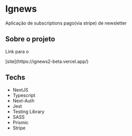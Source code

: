 <h1>Ignews</h1>

<p>Aplicação de subscriptions pago(via stripe) de newsletter</p>

<h2>Sobre o projeto</h2>

<p>Link para o </p>[site](https://ignews2-beta.vercel.app/)

<h2>Techs</h2>

<ul>
  <li>NextJS</li>
  <li>Typescript</li>
  <li>Next-Auth</li>
  <li>Jest</li>
  <li>Testing Library</li>
  <li>SASS</li>
  <li>Prismic</li>
  <li>Stripe</li>
</ul>
